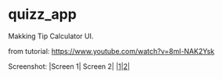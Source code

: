 # quizz_app

Makking Tip Calculator UI.

from tutorial:
<https://www.youtube.com/watch?v=8ml-NAK2Ysk>

Screenshot:
|Screen 1| Screen 2|
|[1](/screenshot/sc1.png)|[2](/screenshot/sc2.png)|